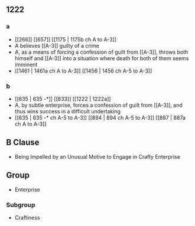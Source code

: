 ## 1222
### a
- [[266]] [[657]] [[1175 | 1175b ch A to A-3]] 
- A believes [[A-3]] guilty of a crime
- A, as a means of forcing a confession of guilt from [[A-3]], throws both himself and [[A-3]] into a situation where death for both of them seems imminent
- [[1461 | 1461a ch A to A-3]] [[1456 | 1456 ch A-5 to A-3]] 

### b
- [[635 | 635 -*]] [[833]] [[1222 | 1222a]] 
- A, by subtle enterprise, forces a confession of guilt from [[A-3]], and thus wins success in a difficult undertaking
- [[635 | 635 *-** ch A-5 to A-3]] [[894 | 894 ch A-5 to A-3]] [[887 | 887a ch A to A-3]] 

## B Clause
- Being Impelled by an Unusual Motive to Engage in Crafty Enterprise

## Group
- Enterprise

### Subgroup
- Craftiness


